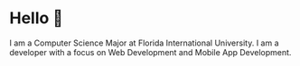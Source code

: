 # Hello 👋

I am a Computer Science Major at Florida International University. I am a developer with a focus on Web Development and Mobile App Development.
<!---
808Migz/808Migz is a ✨ special ✨ repository because its `README.md` (this file) appears on your GitHub profile.
You can click the Preview link to take a look at your changes.

- 👋 Hi, I’m @808Migz
- 👀 I’m interested in ...
- 🌱 I’m currently learning ...
- 💞️ I’m looking to collaborate on ...
- 📫 How to reach me ...
--->
